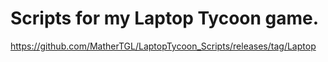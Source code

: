 # Scripts for my Laptop Tycoon game.

https://github.com/MatherTGL/LaptopTycoon_Scripts/releases/tag/Laptop
 
